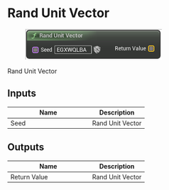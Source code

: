 # Rand Unit Vector

<div align="left" data-full-width="false"><figure><img src="../../../.gitbook/assets/rand_unit_vector.png" alt=""><figcaption></figcaption></figure></div>

Rand Unit Vector

## Inputs

<table><thead><tr><th width="170">Name</th><th>Description</th></tr></thead><tbody><tr><td>Seed</td><td>Rand Unit Vector</td></tr></tbody></table>

## Outputs

<table><thead><tr><th width="170">Name</th><th>Description</th></tr></thead><tbody><tr><td>Return Value</td><td>Rand Unit Vector</td></tr></tbody></table>
